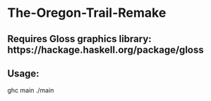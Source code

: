 # The-Oregon-Trail-Remake

<h2>Requires Gloss graphics library: https://hackage.haskell.org/package/gloss</h2>

<h2>Usage:</h2>
ghc main
./main